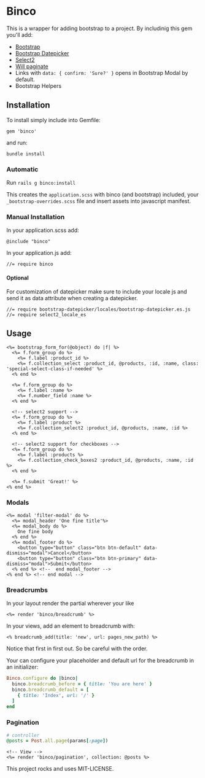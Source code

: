 # Binco

This is a wrapper for adding bootstrap to a project. By includinig this gem you'll add:

* [Bootstrap](https://github.com/twbs/bootstrap-sass)
* [Bootstrap Datepicker](https://github.com/Nerian/bootstrap-datepicker-rails)
* [Select2](https://github.com/argerim/select2-rails)
* [Will paginate](https://github.com/mislav/will_paginate)
* Links with `data: { confirm: 'Sure?' }` opens in Bootstrap Modal by default.
* Bootstrap Helpers

## Installation

To install simply include into Gemfile:
```
gem 'binco'
```

and run:

```
bundle install
```
### Automatic
Run `rails g binco:install`

This creates the `application.scss` with binco (and bootstrap) included, your `_bootstrap-overrides.scss` file and insert assets into javascript manifest.

### Manual Installation
In your application.scss add:
```
@include "binco"
```

In your application.js add:
```
//= require binco
```

#### Optional
For customization of datepicker make sure to include your locale js and send it as data attribute when creating a datepicker.
```
//= require bootstrap-datepicker/locales/bootstrap-datepicker.es.js
//= require select2_locale_es
```


## Usage

```erb
<%= bootstrap_form_for(@object) do |f| %>
  <%= f.form_group do %>
    <%= f.label :product_id %>
    <%= f.collection_select :product_id, @products, :id, :name, class: 'special-select-class-if-needed' %>
  <% end %>

  <%= f.form_group do %>
    <%= f.label :name %>
    <%= f.number_field :name %>
  <% end %>

  <!-- select2 support -->
  <%= f.form_group do %>
    <%= f.label :product %>
    <%= f.collection_select2 :product_id, @products, :name, :id %>
  <% end %>

  <!-- select2 support for checkboxes -->
  <%= f.form_group do %>
    <%= f.label :products %>
    <%= f.collection_check_boxes2 :product_id, @products, :name, :id %>
  <% end %>

  <%= f.submit 'Great!' %>
<% end %>
```

### Modals
```erb
<%= modal 'filter-modal' do %>
  <%= modal_header 'One fine title'%>
  <%= modal_body do %>
    One fine body
  <% end %>
  <%= modal_footer do %>
    <button type="button" class="btn btn-default" data-dismiss="modal">Cancel</button>
    <button type="button" class="btn btn-primary" data-dismiss="modal">Submit</button>
  <% end %> <!--  end modal_footer -->
<% end %> <!-- end modal -->
```

### Breadcrumbs
In your layout render the partial wherever your like
```erb
<%= render 'binco/breadcrumb' %>
```
In your views, add an element to breadcrumb with:
```erb
<% breadcrumb_add(title: 'new', url: pages_new_path) %>
```
Notice that first in first out. So be careful with the order.

Your can configure your placeholder and default url for the breadcrumb in an initializer:

```rb
Binco.configure do |binco|
  binco.breadcrumb_before = { title: 'You are here' }
  binco.breadcrumb_default = [
    { title: 'Index', url: '/' }
  ]
end
```

### Pagination
```ruby
# controller
@posts = Post.all.page(params[:page])
```

```erb
<!-- View -->
<%= render 'binco/pagination', collection: @posts %>
```

This project rocks and uses MIT-LICENSE.
